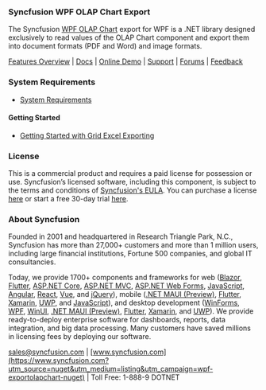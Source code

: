 ### Syncfusion WPF OLAP Chart Export
The Syncfusion [WPF OLAP Chart](https://www.syncfusion.com/wpf-controls/olap-chart?utm_source=nuget&utm_medium=listing&utm_campaign=wpf-exportolapchart-nuget) export for WPF is a .NET library designed exclusively to read values of the OLAP Chart component and export them into document formats (PDF and Word) and image formats.

[Features Overview](https://www.syncfusion.com/wpf-controls/olap-chart?utm_source=nuget&utm_medium=listing&utm_campaign=wpf-exportolapchart-nuget) | [Docs](https://help.syncfusion.com/wpf/olap-chart/exporting?utm_source=nuget&utm_medium=listing&utm_campaign=wpf-exportolapchart-nuget) | [Online Demo](https://github.com/syncfusion/wpf-demos?utm_source=nuget&utm_medium=listing&utm_campaign=wpf-exportolapchart-nuget) | [Support](https://www.syncfusion.com/support/directtrac/incidents/newincident?utm_source=nuget&utm_medium=listing&utm_campaign=wpf-exportolapchart-nuget) | [Forums](https://www.syncfusion.com/forums/wpf?utm_source=nuget&utm_medium=listing&utm_campaign=wpf-exportolapchart-nuget) | [Feedback](https://www.syncfusion.com/feedback/wpf?utm_source=nuget&utm_medium=listing&utm_campaign=wpf-exportolapchart-nuget)

### System Requirements

* [System Requirements](https://help.syncfusion.com/wpf/installation/system-requirements?utm_source=nuget&utm_medium=listing&utm_campaign=wpf-exportolapchart-nuget)

#### Getting Started

* [Getting Started with Grid Excel Exporting](https://help.syncfusion.com/wpf/olap-chart/exporting?utm_source=nuget&utm_medium=listing&utm_campaign=wpf-exportolapchart-nuget)

### License

This is a commercial product and requires a paid license for possession or use. Syncfusion’s licensed software, including this component, is subject to the terms and conditions of [Syncfusion's EULA](https://www.syncfusion.com/eula/es/?utm_source=nuget&utm_medium=listing&utm_campaign=wpf-exportolapchart-nuget). You can purchase a license [here](https://www.syncfusion.com/sales/products?utm_source=nuget&utm_medium=listing&utm_campaign=wpf-exportolapchart-nuget) or start a free 30-day trial [here](https://www.syncfusion.com/account/manage-trials/start-trials?utm_source=nuget&utm_medium=listing&utm_campaign=wpf-exportolapchart-nuget).

### About Syncfusion

Founded in 2001 and headquartered in Research Triangle Park, N.C., Syncfusion has more than 27,000+ customers and more than 1 million users, including large financial institutions, Fortune 500 companies, and global IT consultancies.
 
Today, we provide 1700+ components and frameworks for web ([Blazor](https://www.syncfusion.com/blazor-components?utm_source=nuget&utm_medium=listing&utm_campaign=wpf-exportolapchart-nuget), [Flutter](https://www.syncfusion.com/flutter-widgets?utm_source=nuget&utm_medium=listing&utm_campaign=wpf-exportolapchart-nuget), [ASP.NET Core](https://www.syncfusion.com/aspnet-core-ui-controls?utm_source=nuget&utm_medium=listing&utm_campaign=wpf-exportolapchart-nuget), [ASP.NET MVC](https://www.syncfusion.com/aspnet-mvc-ui-controls?utm_source=nuget&utm_medium=listing&utm_campaign=wpf-exportolapchart-nuget), [ASP.NET Web Forms](https://www.syncfusion.com/jquery/aspnet-webforms-ui-controls?utm_source=nuget&utm_medium=listing&utm_campaign=wpf-exportolapchart-nuget), [JavaScript](https://www.syncfusion.com/javascript-ui-controls?utm_source=nuget&utm_medium=listing&utm_campaign=wpf-exportolapchart-nuget), [Angular](https://www.syncfusion.com/angular-ui-components?utm_source=nuget&utm_medium=listing&utm_campaign=wpf-exportolapchart-nuget), [React](https://www.syncfusion.com/react-ui-components?utm_source=nuget&utm_medium=listing&utm_campaign=wpf-exportolapchart-nuget), [Vue](https://www.syncfusion.com/vue-ui-components?utm_source=nuget&utm_medium=listing&utm_campaign=wpf-exportolapchart-nuget), and [jQuery](https://www.syncfusion.com/jquery-ui-widgets?utm_source=nuget&utm_medium=listing&utm_campaign=wpf-exportolapchart-nuget)), mobile ([.NET MAUI (Preview)](https://www.syncfusion.com/maui-controls?utm_source=nuget&utm_medium=listing&utm_campaign=wpf-exportolapchart-nuget), [Flutter](https://www.syncfusion.com/flutter-widgets?utm_source=nuget&utm_medium=listing&utm_campaign=wpf-exportolapchart-nuget), [Xamarin](https://www.syncfusion.com/xamarin-ui-controls?utm_source=nuget&utm_medium=listing&utm_campaign=wpf-exportolapchart-nuget), [UWP](https://www.syncfusion.com/uwp-ui-controls?utm_source=nuget&utm_medium=listing&utm_campaign=wpf-exportolapchart-nuget), and [JavaScript](https://www.syncfusion.com/javascript-ui-controls?utm_source=nuget&utm_medium=listing&utm_campaign=wpf-exportolapchart-nuget)), and desktop development ([WinForms](https://www.syncfusion.com/winforms-ui-controls?utm_source=nuget&utm_medium=listing&utm_campaign=wpf-exportolapchart-nuget), [WPF](https://www.syncfusion.com/wpf-controls?utm_source=nuget&utm_medium=listing&utm_campaign=wpf-exportolapchart-nuget), [WinUI](https://www.syncfusion.com/winui-controls?utm_source=nuget&utm_medium=listing&utm_campaign=wpf-exportolapchart-nuget), [.NET MAUI (Preview)](https://www.syncfusion.com/maui-controls?utm_source=nuget&utm_medium=listing&utm_campaign=wpf-exportolapchart-nuget), [Flutter](https://www.syncfusion.com/flutter-widgets?utm_source=nuget&utm_medium=listing&utm_campaign=wpf-exportolapchart-nuget), [Xamarin](https://www.syncfusion.com/xamarin-ui-controls?utm_source=nuget&utm_medium=listing&utm_campaign=wpf-exportolapchart-nuget), and [UWP](https://www.syncfusion.com/uwp-ui-controls?utm_source=nuget&utm_medium=listing&utm_campaign=wpf-exportolapchart-nuget)). We provide ready-to-deploy enterprise software for dashboards, reports, data integration, and big data processing. Many customers have saved millions in licensing fees by deploying our software.

[sales@syncfusion.com](mailto:sales@syncfusion.com?Subject=Syncfusion%20WPF%20ExportOlapChart%20-%20NuGet) | [www.syncfusion.com](https://www.syncfusion.com?utm_source=nuget&utm_medium=listing&utm_campaign=wpf-exportolapchart-nuget) | Toll Free: 1-888-9 DOTNET


